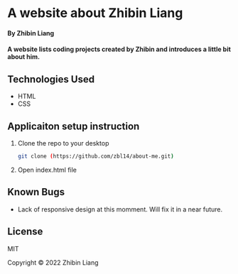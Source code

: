# A website about Zhibin Liang

#### By Zhibin Liang

#### A website lists coding projects created by Zhibin and introduces a little bit about him.

## Technologies Used

* HTML
* CSS

## Applicaiton setup instruction

1. Clone the repo to your desktop
    ```sh
    git clone (https://github.com/zbl14/about-me.git)
    ```
2. Open index.html file

## Known Bugs

* Lack of responsive design at this momment. Will fix it in a near future.

## License
MIT

Copyright &copy; 2022 Zhibin Liang
